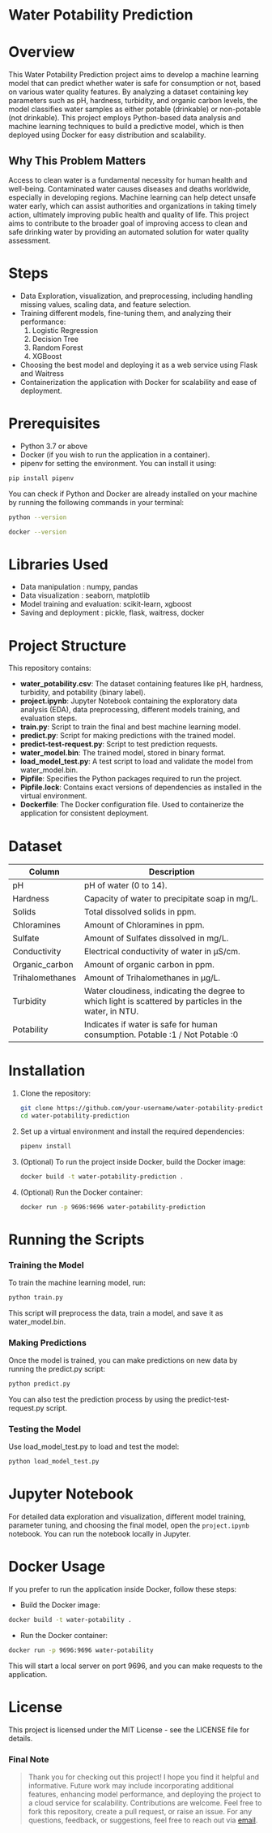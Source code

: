 # Water Potability Prediction

# Overview 
This Water Potability Prediction project aims to develop a machine learning model that can predict whether water is safe for consumption or not, based on various water quality features. By analyzing a dataset containing key parameters such as pH, hardness, turbidity, and organic carbon levels, the model classifies water samples as either potable (drinkable) or non-potable (not drinkable). This project employs Python-based data analysis and machine learning techniques to build a predictive model, which is then deployed using Docker for easy distribution and scalability.

## Why This Problem Matters
Access to clean water is a fundamental necessity for human health and well-being. Contaminated water causes diseases and deaths worldwide, especially in developing regions. Machine learning can help detect unsafe water early, which can assist authorities and organizations in taking timely action, ultimately improving public health and quality of life. This project aims to contribute to the broader goal of improving access to clean and safe drinking water by providing an automated solution for water quality assessment.


# Steps
- Data Exploration, visualization, and preprocessing, including handling missing values, scaling data, and feature selection.
- Training different models, fine-tuning them, and analyzing their performance:
  1. Logistic Regression
  2. Decision Tree
  3. Random Forest
  4. XGBoost
- Choosing the best model and deploying it as a web service using Flask and Waitress
- Containerization the application with Docker for scalability and ease of deployment.

 # Prerequisites
- Python 3.7 or above
- Docker (if you wish to run the application in a container).<br>
- pipenv for setting the environment. You can install it using:
```bash
pip install pipenv 
```

You can check if Python and Docker are already installed on your machine by running the following commands in your terminal:
```bash
python --version
```
```bash
docker --version
```

# Libraries Used
- Data manipulation : numpy, pandas
- Data visualization : seaborn, matplotlib
- Model training and evaluation: scikit-learn, xgboost
- Saving and deployment : pickle, flask, waitress, docker
  
# Project Structure
This repository contains:
- **water_potability.csv**: The dataset containing features like pH, hardness, turbidity, and potability (binary label).
- **project.ipynb**: Jupyter Notebook containing the exploratory data analysis (EDA), data preprocessing, different models training, and evaluation steps.
- **train.py**: Script to train the final and best machine learning model.
- **predict.py**: Script for making predictions with the trained model.
- **predict-test-request.py**: Script to test prediction requests.
- **water_model.bin**: The trained model, stored in binary format.
- **load_model_test.py**: A test script to load and validate the model from water_model.bin.
- **Pipfile**: Specifies the Python packages required to run the project.
- **Pipfile.lock**: Contains exact versions of dependencies as installed in the virtual environment.
- **Dockerfile**: The Docker configuration file. Used to containerize the application for consistent deployment.


# Dataset 
| Column          | Description                                                            |
|-----------------|------------------------------------------------------------------------|
| pH              | pH of water (0 to 14).                                                |
| Hardness        | Capacity of water to precipitate soap in mg/L.                        |
| Solids          | Total dissolved solids in ppm.                                        |
| Chloramines     | Amount of Chloramines in ppm.                                      |
| Sulfate         | Amount of Sulfates dissolved in mg/L.                                      |
| Conductivity    | Electrical conductivity of water in μS/cm.                                      |
| Organic_carbon  | Amount of organic carbon in ppm.                                      |
| Trihalomethanes | Amount of Trihalomethanes in μg/L.                                      |
| Turbidity       | Water cloudiness, indicating the degree to which light is scattered by particles in the water, in NTU.    |
| Potability      | Indicates if water is safe for human consumption. Potable :1 / Not Potable :0            |

# Installation

1. Clone the repository:
   ```bash
   git clone https://github.com/your-username/water-potability-prediction.git
   cd water-potability-prediction

2. Set up a virtual environment and install the required dependencies:
   ```bash
   pipenv install

3. (Optional) To run the project inside Docker, build the Docker image:
   ```bash
   docker build -t water-potability-prediction .

4. (Optional) Run the Docker container:
   ```bash
   docker run -p 9696:9696 water-potability-prediction

# Running the Scripts
### Training the Model

To train the machine learning model, run:
```bash
python train.py
```
This script will preprocess the data, train a model, and save it as water_model.bin.

### Making Predictions
Once the model is trained, you can make predictions on new data by running the predict.py script:
```bash
python predict.py
```

You can also test the prediction process by using the predict-test-request.py script.

### Testing the Model
Use load_model_test.py to load and test the model:
```bash
python load_model_test.py
```

# Jupyter Notebook
For detailed data exploration and visualization, different model training, parameter tuning, and choosing the final model, open the ``project.ipynb`` notebook. You can run the notebook locally in Jupyter.

# Docker Usage

If you prefer to run the application inside Docker, follow these steps:

- Build the Docker image:
```bash
docker build -t water-potability .
```

- Run the Docker container:
```bash
docker run -p 9696:9696 water-potability
```

This will start a local server on port 9696, and you can make requests to the application.

# License

This project is licensed under the MIT License - see the LICENSE file for details.


### Final Note

> Thank you for checking out this project! I hope you find it helpful and informative.
> Future work may include incorporating additional features, enhancing model performance, and deploying the project to a cloud service for scalability.
> Contributions are welcome. Feel free to fork this repository, create a pull request, or raise an issue.
> For any questions, feedback, or suggestions, feel free to reach out via [email](mailto:serenahaidar77@gmail.com).
